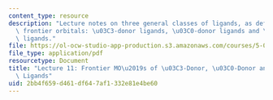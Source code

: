 ```yaml
---
content_type: resource
description: "Lecture notes on three general classes of ligands, as defined by their\
  \ frontier orbitals: \u03C3-donor ligands, \u03C0-donor ligands and \u03C0-acceptor\
  \ ligands."
file: https://ol-ocw-studio-app-production.s3.amazonaws.com/courses/5-04-principles-of-inorganic-chemistry-ii-fall-2008/2bb4f659d461df647af1332e81e4be60_Lecture_11.pdf
file_type: application/pdf
resourcetype: Document
title: "Lecture 11: Frontier MO\u2019s of \u03C3-Donor, \u03C0-Donor and \u03C0-Acceptor\
  \ Ligands"
uid: 2bb4f659-d461-df64-7af1-332e81e4be60
---
```

